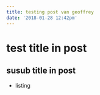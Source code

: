 ```yaml
---
title: testing post van geoffrey
date: '2018-01-28 12:42pm'
---
```

# test title in post

## susub title in post

- listing
